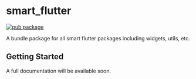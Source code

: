 # smart_flutter

[![pub package](https://img.shields.io/pub/v/smart_flutter.svg)](https://pub.dev/packages/smart_flutter)

A bundle package for all smart flutter packages including widgets, utils, etc.

## Getting Started

A full documentation will be available soon.
